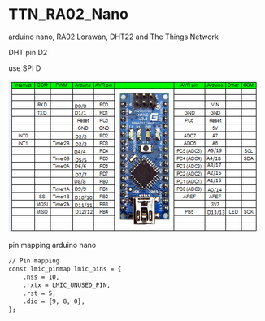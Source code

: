 # TTN_RA02_Nano


arduino nano, RA02 Lorawan, DHT22 and The Things Network 

DHT pin D2 

use SPI D

![ScreenShot](https://github.com/worrajak/TTN_RA02_Nano/blob/master/nano-2.png?raw=true)


pin mapping arduino nano 

```
// Pin mapping
const lmic_pinmap lmic_pins = {
    .nss = 10,
    .rxtx = LMIC_UNUSED_PIN,
    .rst = 5,
    .dio = {9, 8, 0},
};
```

